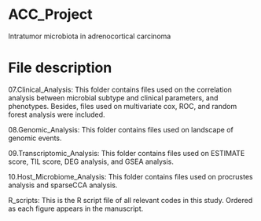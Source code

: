 # ACC_Project
Intratumor microbiota in adrenocortical carcinoma

# File description
07.Clinical_Analysis: This folder contains files used on the correlation analysis between microbial subtype and clinical parameters, and phenotypes. Besides, files used on multivariate cox, ROC, and random forest analysis were included.

08.Genomic_Analysis: This folder contains files used on landscape of genomic events.

09.Transcriptomic_Analysis: This folder contains files used on ESTIMATE score, TIL score, DEG analysis, and GSEA analysis.

10.Host_Microbiome_Analysis: This folder contains files used on procrustes analysis and sparseCCA analysis.

R_scripts: This is the R script file of all relevant codes in this study. Ordered as each figure appears in the manuscript.
